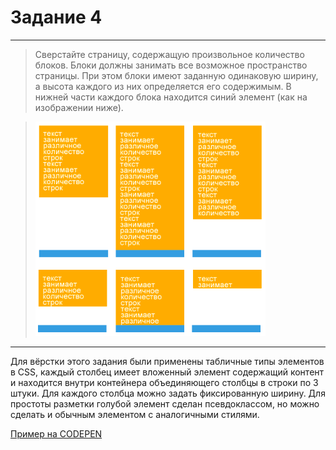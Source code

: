 # Задание 4
---
> Сверстайте страницу, содержащую произвольное количество блоков. Блоки должны занимать все возможное пространство страницы. При этом блоки имеют заданную одинаковую ширину, а высота каждого из них определяется его содержимым. В нижней части каждого блока находится синий элемент 
(как на изображении ниже).

> ![task4.png](task4.png)

---


Для вёрстки этого задания были применены табличные типы элементов в CSS, каждый столбец имеет вложенный элемент содержащий контент и находится внутри контейнера объединяющего столбцы в строки по 3 штуки. Для каждого столбца можно задать фиксированную ширину. Для простоты разметки голубой элемент сделан псевдоклассом, но можно сделать и обычным элементом с аналогичными стилями.

[Пример на CODEPEN](http://codepen.io/b-ff/pen/jPXyYz)

